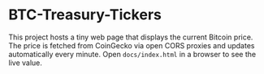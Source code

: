 # BTC-Treasury-Tickers

This project hosts a tiny web page that displays the current Bitcoin price.
The price is fetched from CoinGecko via open CORS proxies and updates automatically every minute.
Open `docs/index.html` in a browser to see the live value.
